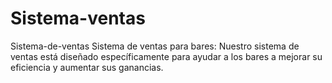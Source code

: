 # Sistema-ventas
Sistema-de-ventas
Sistema de ventas para bares: Nuestro sistema de ventas está diseñado específicamente para ayudar a los bares a mejorar su eficiencia y aumentar sus ganancias.
